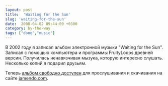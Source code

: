 ```yaml
---
layout: post
title:  'Waiting for the Sun'
slug: 'waiting-for-the-sun'
date:  2008-04-02 09:44:00 +0300
category: by-the-way
tags: ["done","music"]
---
```


В 2002 году я записал альбом электронной музыки "Waiting for the Sun". Записал с помощью компьютера и программы FruityLoops древней версии. Получилась ненавязчивая мызука, которую интересно слушать. Несколько копий я подарил друзьям.

Теперь [альбом свободно доступен](http://www.jamendo.com/en/album/21914) для прослушивания и скачивания на сайте [jamendo.com](http://www.jamendo.com/en/).

